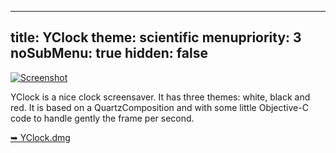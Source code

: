 -----
title: YClock
theme: scientific
menupriority: 3
noSubMenu: true
hidden: false
-----

[ ![Screenshot](/Scratch/img/softwares/yclock/screenshot1.png 'screenshot') ][yclock]

YClock is a nice clock screensaver. 
It has three themes: white, black and red. 
It is based on a QuartzComposition and with some little Objective-C code to handle gently the frame per second.

[<span class="nicer">&#x27A5;</span> YClock.dmg][yclock]

[yclock]: /Scratch/files/YClock.dmg
